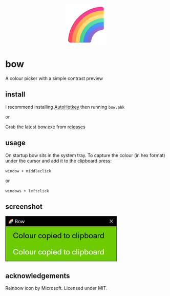 <p align="center">
<img src="image.png"/>
</p>

# bow

A colour picker with a simple contrast preview

## install

I recommend installing [AutoHotkey](https://www.autohotkey.com/)
then running `bow.ahk`

or

Grab the latest bow.exe from
[releases](https://github.com/phantomdiorama/bow/releases/)

## usage

On startup bow sits in the system tray.
To capture the colour (in hex format) under the cursor and add it to the
clipboard press:

`window + middleclick`

or

`windows + leftclick`

## screenshot

![bow screenshot](screenshot.png)

## acknowledgements

Rainbow icon by Microsoft. Licensed under MIT.
